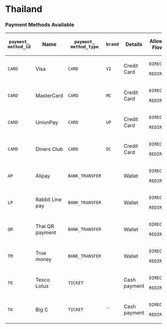 # Thailand

### Payment Methods Available

| <p><code>payment_</code><br><code>method_id</code></p> | **Name**        | <p><code>payment_</code><br><code>method_type</code></p> | `brand` | **Details**  | Allowed Flows                                          | **Logo**                                                                                                                     |   |   |   |
| ------------------------------------------------------ | --------------- | -------------------------------------------------------- | ------- | ------------ | ------------------------------------------------------ | ---------------------------------------------------------------------------------------------------------------------------- | - | - | - |
| `CARD`                                                 | Visa            | `CARD`                                                   | `VI`    | Credit Card  | <p><code>DIRECT</code></p><p><code>REDIRECT</code></p> | [​https://pay.dlocal.com/views/2.0/images/payments/VI.png​](https://static.dlocal.com/images/providers/Visa_logo.png)        |   |   |   |
| `CARD`                                                 | MasterCard      | `CARD`                                                   | `MC`    | Credit Card  | <p><code>DIRECT</code></p><p><code>REDIRECT</code></p> | ​[https://pay.dlocal.com/views/2.0/images/payments/MC.png​](https://static.dlocal.com/images/providers/master.png)           |   |   |   |
| `CARD`                                                 | UnionPay        | `CARD`                                                   | `UP`    | Credit Card  | <p><code>DIRECT</code></p><p><code>REDIRECT</code></p> | [https://static.dlocal.com/images/providers/UnionPay.png](https://static.dlocal.com/images/providers/UnionPay.png)           |   |   |   |
| `CARD`                                                 | Diners Club     | `CARD`                                                   | `DC`    | Credit Card  | <p><code>DIRECT</code></p><p><code>REDIRECT</code></p> | ​[https://pay.dlocal.com/views/2.0/images/payments/DC.png](https://pay.dlocal.com/views/2.0/images/payments/DC.png)          |   |   |   |
| `AP`                                                   | Alipay          | `BANK_TRANSFER`                                          |         | Wallet       | <p><code>DIRECT</code></p><p><code>REDIRECT</code></p> | [https://static.dlocal.com/images/providers/Alipay.png](https://static.dlocal.com/images/providers/Alipay.png)               |   |   |   |
| `LP`                                                   | Rabbit Line pay | `BANK_TRANSFER`                                          |         | Wallet       | <p><code>DIRECT</code></p><p><code>REDIRECT</code></p> | [https://static.dlocal.com/images/providers/rabbitLinePay.png](https://static.dlocal.com/images/providers/rabbitLinePay.png) |   |   |   |
| `QR`                                                   | Thai QR payment | `BANK_TRANSFER`                                          |         | Wallet       | <p><code>DIRECT</code></p><p><code>REDIRECT</code></p> | [https://static.dlocal.com/images/providers/ThaiQRpayment.png](https://static.dlocal.com/images/providers/ThaiQRpayment.png) |   |   |   |
| `TM`                                                   | True money      | `BANK_TRANSFER`                                          |         | Wallet       | <p><code>DIRECT</code></p><p><code>REDIRECT</code></p> | [https://static.dlocal.com/images/providers/truemoney.png](https://static.dlocal.com/images/providers/truemoney.png)         |   |   |   |
| `TK`                                                   | Tesco Lotus     | `TICKET`                                                 |         | Cash payment | <p><code>DIRECT</code></p><p><code>REDIRECT</code></p> |                                                                                                                              |   |   |   |
| `TK`                                                   | Big C           | `TICKET`                                                 | ``      | Cash payment | <p><code>DIRECT</code></p><p><code>REDIRECT</code></p> | [https://static.dlocal.com/images/providers/TescoLotus.png](https://static.dlocal.com/images/providers/TescoLotus.png)       |   |   |   |
